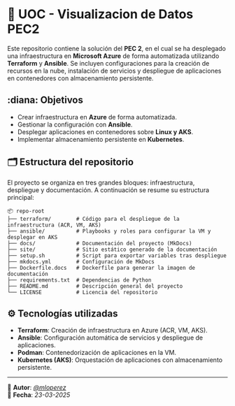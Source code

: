# :rocket: UOC - Visualizacion de Datos PEC2

Este repositorio contiene la solución del **PEC 2**, en el cual se ha desplegado una infraestructura en **Microsoft Azure** de forma automatizada utilizando **Terraform** y **Ansible**. Se incluyen configuraciones para la creación de recursos en la nube, instalación de servicios y despliegue de aplicaciones en contenedores con almacenamiento persistente.

## :diana: Objetivos

- Crear infraestructura en **Azure** de forma automatizada.
- Gestionar la configuración con **Ansible**.
- Desplegar aplicaciones en contenedores sobre **Linux y AKS**.
- Implementar almacenamiento persistente en **Kubernetes**.

## 🗂️ Estructura del repositorio

El proyecto se organiza en tres grandes bloques: infraestructura, despliegue y documentación. A continuación se resume su estructura principal:

```
📦 repo-root
├── terraform/        # Código para el despliegue de la infraestructura (ACR, VM, AKS)
├── ansible/          # Playbooks y roles para configurar la VM y desplegar en AKS
├── docs/             # Documentación del proyecto (MkDocs)
├── site/             # Sitio estático generado de la documentación
├── setup.sh          # Script para exportar variables tras despliegue
├── mkdocs.yml        # Configuración de MkDocs
├── Dockerfile.docs   # Dockerfile para generar la imagen de documentación
├── requirements.txt  # Dependencias de Python
├── README.md         # Descripción general del proyecto
└── LICENSE           # Licencia del repositorio
```

## ⚙️ Tecnologías utilizadas

- **Terraform**: Creación de infraestructura en Azure (ACR, VM, AKS).
- **Ansible**: Configuración automática de servicios y despliegue de aplicaciones.
- **Podman**: Contenedorización de aplicaciones en la VM.
- **Kubernetes (AKS)**: Orquestación de aplicaciones con almacenamiento persistente.

---

📌 **Autor**: *[@mloperez](https://github.com/mloperez)*  
📌 **Fecha**: *23-03-2025*
